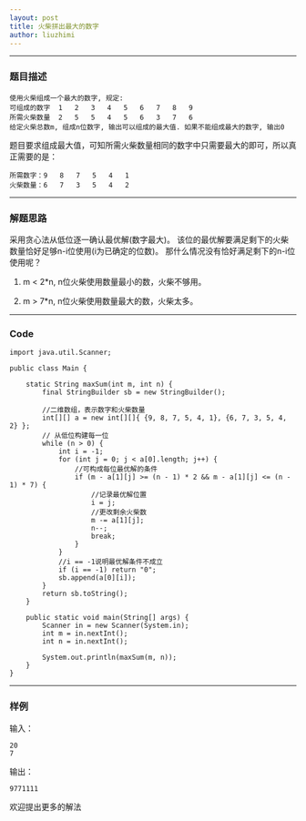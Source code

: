 ```yaml
---
layout: post
title: 火柴拼出最大的数字
author: liuzhimi
---
```

-----
### 题目描述
```
使用火柴组成一个最大的数字, 规定:
可组成的数字  1   2   3   4   5   6   7   8   9
所需火柴数量  2   5   5   4   5   6   3   7   6
给定火柴总数m, 组成n位数字, 输出可以组成的最大值. 如果不能组成最大的数字, 输出0
```
题目要求组成最大值，可知所需火柴数量相同的数字中只需要最大的即可，所以真正需要的是：
```
所需数字：9   8   7   5   4   1
火柴数量：6   7   3   5   4   2
```
---

### 解题思路
采用贪心法从低位逐一确认最优解(数字最大)。
该位的最优解要满足剩下的火柴数量恰好足够n-i位使用(i为已确定的位数)。
那什么情况没有恰好满足剩下的n-i位使用呢？

1. m < 2*n, n位火柴使用数量最小的数，火柴不够用。

2. m > 7*n, n位火柴使用数量最大的数，火柴太多。
---

### Code
```
import java.util.Scanner;

public class Main {
	
	static String maxSum(int m, int n) {
	    final StringBuilder sb = new StringBuilder();

	    //二维数组，表示数字和火柴数量
	    int[][] a = new int[][]{ {9, 8, 7, 5, 4, 1}, {6, 7, 3, 5, 4, 2} };
	    // 从低位构建每一位
	    while (n > 0) {
	        int i = -1;
	        for (int j = 0; j < a[0].length; j++) {
	        	//可构成每位最优解的条件
	            if (m - a[1][j] >= (n - 1) * 2 && m - a[1][j] <= (n - 1) * 7) {
	                //记录最优解位置
	                i = j;
	                //更改剩余火柴数
	                m -= a[1][j];
	                n--;
	                break;
	            }
	        }
            //i == -1说明最优解条件不成立
	        if (i == -1) return "0";
	        sb.append(a[0][i]);
	    }
	    return sb.toString();
	}
	
	public static void main(String[] args) {
		Scanner in = new Scanner(System.in);
		int m = in.nextInt();
		int n = in.nextInt();
		
		System.out.println(maxSum(m, n));
	}
}
```
---

### 样例
输入：
```
20
7
```
输出：
```
9771111
```

欢迎提出更多的解法